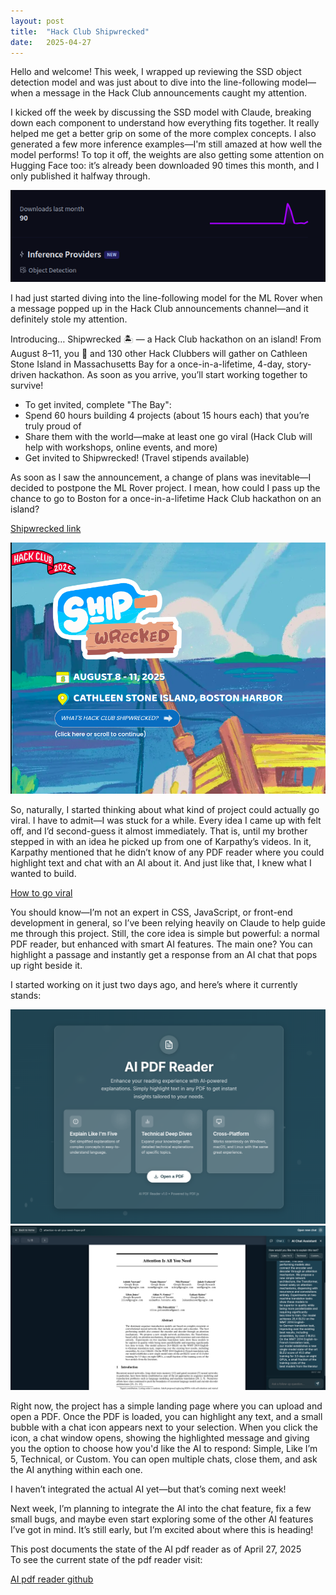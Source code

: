 ```yaml
---
layout: post
title:  "Hack Club Shipwrecked"
date:   2025-04-27
---
```


<p class="intro"><span class="dropcap">H</span>ello and welcome! This week, I wrapped up reviewing the SSD object detection model and was just about to dive into the line-following model—when a message in the Hack Club announcements caught my attention.</p>

I kicked off the week by discussing the SSD model with Claude, breaking down each component to understand how everything fits together. It really helped me get a better grip on some of the more complex concepts. I also generated a few more inference examples—I'm still amazed at how well the model performs! To top it off, the weights are also getting some attention on Hugging Face too: it’s already been downloaded 90 times this month, and I only published it halfway through.

<img src="/assets/img/ssd/model-weight-downloads.png" alt=""><br>

I had just started diving into the line-following model for the ML Rover when a message popped up in the Hack Club announcements channel—and it definitely stole my attention.

Introducing…
Shipwrecked 🏝️ — a Hack Club hackathon on an island!
From August 8–11, you 🫵 and 130 other Hack Clubbers will gather on Cathleen Stone Island in Massachusetts Bay for a once-in-a-lifetime, 4-day, story-driven hackathon.
As soon as you arrive, you’ll start working together to survive!

- To get invited, complete "The Bay":
- Spend 60 hours building 4 projects (about 15 hours each) that you’re truly proud of
- Share them with the world—make at least one go viral (Hack Club will help with workshops, online events, and more)
- Get invited to Shipwrecked! (Travel stipends available)

As soon as I saw the announcement, a change of plans was inevitable—I decided to postpone the ML Rover project. I mean, how could I pass up the chance to go to Boston for a once-in-a-lifetime Hack Club hackathon on an island?

<a href="https://shipwrecked.hackclub.com/">Shipwrecked link</a>

<img src="/assets/img/shipwrecked/shipwrecked.png" alt=""><br>

So, naturally, I started thinking about what kind of project could actually go viral. I have to admit—I was stuck for a while. Every idea I came up with felt off, and I’d second-guess it almost immediately. That is, until my brother stepped in with an idea he picked up from one of Karpathy’s videos. In it, Karpathy mentioned that he didn’t know of any PDF reader where you could highlight text and chat with an AI about it. And just like that, I knew what I wanted to build.

<a href="https://shipwrecked.hackclub.com/info/go-viral/">How to go viral</a>

You should know—I’m not an expert in CSS, JavaScript, or front-end development in general, so I’ve been relying heavily on Claude to help guide me through this project. Still, the core idea is simple but powerful: a normal PDF reader, but enhanced with smart AI features. The main one? You can highlight a passage and instantly get a response from an AI chat that pops up right beside it.

I started working on it just two days ago, and here’s where it currently stands:

<img src="/assets/img/shipwrecked/open-pdf-landing-page.png" alt=""><br>
<img src="/assets/img/shipwrecked/pdf-reader-home.png" alt=""><br>

Right now, the project has a simple landing page where you can upload and open a PDF. Once the PDF is loaded, you can highlight any text, and a small bubble with a chat icon appears next to your selection. When you click the icon, a chat window opens, showing the highlighted message and giving you the option to choose how you'd like the AI to respond: Simple, Like I’m 5, Technical, or Custom. You can open multiple chats, close them, and ask the AI anything within each one.

I haven’t integrated the actual AI yet—but that’s coming next week!

Next week, I’m planning to integrate the AI into the chat feature, fix a few small bugs, and maybe even start exploring some of the other AI features I’ve got in mind. It’s still early, but I’m excited about where this is heading!

This post documents the state of the AI pdf reader as of April 27, 2025<br>
To see the current state of the pdf reader visit:

<a href="https://github.com/adrirubio/ai-pdf-reader">AI pdf reader github</a>